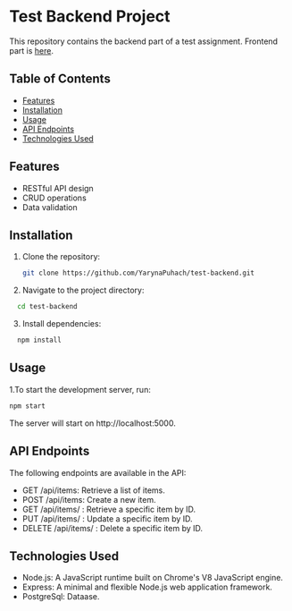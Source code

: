 # Test Backend Project

This repository contains the backend part of a test assignment. Frontend part is [here](https://github.com/YarynaPuhach/test-frontend).

## Table of Contents

- [Features](#features)
- [Installation](#installation)
- [Usage](#usage)
- [API Endpoints](#api-endpoints)
- [Technologies Used](#technologies-used)

## Features

- RESTful API design
- CRUD operations
- Data validation

## Installation

1. Clone the repository:
   ```bash
   git clone https://github.com/YarynaPuhach/test-backend.git
   ```
2. Navigate to the project directory:
```bash
  cd test-backend
  ```
3. Install dependencies:
```bash
  npm install
```
## Usage
 1.To start the development server, run:
  ```bash
  npm start
  ```
The server will start on http://localhost:5000.

## API Endpoints
The following endpoints are available in the API:

- GET /api/items: Retrieve a list of items.
- POST /api/items: Create a new item.
- GET /api/items/
: Retrieve a specific item by ID.
- PUT /api/items/
: Update a specific item by ID.
- DELETE /api/items/
: Delete a specific item by ID.
## Technologies Used
- Node.js: A JavaScript runtime built on Chrome's V8 JavaScript engine.
- Express: A minimal and flexible Node.js web application framework.
- PostgreSql: Dataase.
